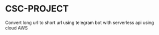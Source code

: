 # CSC-PROJECT
Convert long  url to short url using telegram bot with serverless api using cloud AWS
